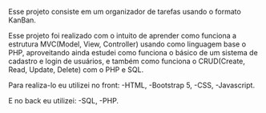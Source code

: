 Esse projeto consiste em um organizador de tarefas usando o formato KanBan.

Esse projeto foi realizado com o intuito de aprender como funciona a estrutura MVC(Model, View, Controller)
usando como linguagem base o PHP, aproveitando ainda estudei como funciona o básico de um sistema de cadastro e login de usuários,
e também como funciona o CRUD(Create, Read, Update, Delete) com o PHP e SQL.

Para realiza-lo eu utilizei no front:
-HTML,
-Bootstrap 5,
-CSS,
-Javascript.

E no back eu utilizei:
-SQL,
-PHP.
